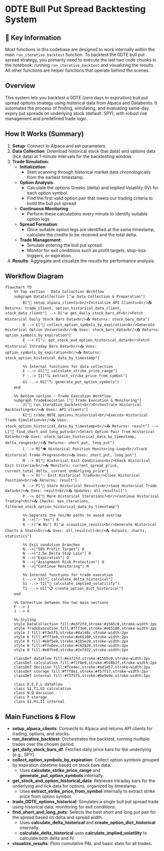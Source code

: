 # 0DTE Bull Put Spread Backtesting System

## 🚀 Key Information
Most functions in this codebase are designed to work internally within the main `run_iterative_backtest` function. To backtest the 0DTE bull put spread strategy, you primarily need to execute the last two code chunks in the notebook: running `run_iterative_backtest` and visualizing the results. All other functions are helper functions that operate behind the scenes.

## Overview
This system lets you backtest a 0DTE (zero days to expiration) bull put spread options strategy using historical data from Alpaca and Databento. It automates the process of finding, simulating, and evaluating same-day expiry put spreads on underlying stock (default: SPY), with robust risk management and predefined trade logic.

## How It Works (Summary)
1. **Setup**: Connect to Alpaca and set parameters.
2. **Data Collection**: Download historical stock (bar data) and options data (tick data) at 1-minute intervals for the backtesting window.
3. **Trade Simulation**:
   - **Initialization**: 
     - Start scanning through historical market data chronologically from the earliest timestamp.
   - **Option Analysis**:
     - Calculate the options Greeks (delta) and Implied Volatility (IV) for each option symbol.
     - Find the first valid option pair that meets our trading criteria to build the bull put spread
   - **Continuous Monitoring**:
     - Perform these calculations every minute to identify suitable option legs.
   - **Spread Formation**:
     - Once suitable option legs are identified at the same timestamp, calculate the credits to be received and the total delta.
   - **Trade Management**:
     - Simulate entering the bull put spread.
     - Monitor for exit conditions such as profit targets, stop-loss triggers, or expiration.
4. **Results**: Aggregate and visualize the results for performance analysis.

## Workflow Diagram

```mermaid
flowchart TD
    %% Top section - Data Collection Workflow
    subgraph DataCollection ["📊 Data Collection & Preparation"]
        B["🔧 setup_alpaca_clients<br/>Initialize API Clients<br/>📤 Returns: trade_client, option_historical_data_client, stock_data_client"] --> D["📊 get_daily_stock_bars_df<br/>Fetch Historical Daily Stock Bars Data<br/>📤 Returns: stock_bars_data"]
        D --> E["🎯 collect_option_symbols_by_expiration<br/>Generate Historical Option Universe<br/>📥 Uses: stock_bars_data<br/>📤 Returns: option_symbols_by_expiration"]
        E --> F["📈 get_stock_and_option_historical_data<br/>Fetch Historical Intraday Bars Data<br/>📥 Uses: option_symbols_by_expiration<br/>📤 Returns: stock_option_historical_data_by_timestamp"]
        
        %% Internal functions for data collection
        E -.-> G1["📏 calculate_strike_price_range"]
        F -.-> I1["🔍 extract_strike_price_from_symbol"]
        G1 -.-> H1["🏷️ generate_put_option_symbols"]
    end
    
    %% Bottom section - Trade Execution Workflow
    subgraph TradeExecution ["💼 Trade Execution & Monitoring"]
        J["🔄 run_iterative_backtest<br/>Orchestrate Historical Backtesting<br/>📥 Uses: API clients"]
        K["💼 trade_0DTE_options_historical<br/>Execute Historical Trade Simulation<br/>📥 Uses: stock_option_historical_data_by_timestamp<br/>📤 Returns: result"] --> L["🎪 find_short_and_long_puts<br/>Select Option Pair from Historical Data<br/>📥 Uses: stock_option_historical_data_by_timestamp, delta_ranges<br/>📤 Returns: short_put, long_put"]
        L --> M["👁️ Historical Position Monitoring Loop<br/>Track Historical Trade Progress<br/>📥 Uses: short_put, long_put"]
        M --> N{"🚪 Historical Exit Conditions<br/>Check Historical Exit Criteria<br/>📥 Monitors: current_spread_price, current_total_delta, current_underlying_price"}
        N --> O["✅ Exit Historical Trade<br/>Close Historical Position<br/>📤 Returns: result"]
        O --> P["💾 Store Historical Results<br/>Save Historical Trade Data<br/>📥 Uses: result<br/>📤 Updates: all_results[]"]
        P --> Q{"🔁 More Historical Iterations?<br/>Continue Historical Trading?<br/>📥 Checks: max_iterations, filtered_stock_option_historical_data_by_timestamp"}
        
        %% Separate the Yes/No paths to avoid overlap
        Q -->|"✅ Yes"| K
        Q -->|"❌ No"| R["📊 visualize_results<br/>Generate Historical Charts & Stats<br/>📥 Uses: all_results[]<br/>📤 Outputs: charts, statistics"]
        
        %% Exit condition branches
        N -->|"50% Profit Target"| O
        N -->|"2.5x Delta Stop Loss"| O
        N -->|"Expiration"| O
        N -->|"Assignment Risk Protection"| O
        N -->|"Continue Monitoring"| M
        
        %% Internal functions for trade execution
        L -.-> S1["📐 calculate_delta_historical"]
        S1 -.-> T1["🌊 calculate_implied_volatility"]
        T1 -.-> U1["📋 create_option_dict_historical"]
    end
    
    %% Connection between the two main sections
    F --> J
    J --> K
    
    %% Styling
    style DataCollection fill:#e3f2fd,stroke:#1565c0,stroke-width:2px
    style TradeExecution fill:#fff3e0,stroke:#e65100,stroke-width:2px
    style J fill:#f3e5f5,stroke:#4a148c,stroke-width:2px
    style K fill:#fff3e0,stroke:#e65100,stroke-width:2px
    style R fill:#e8f5e8,stroke:#1b5e20,stroke-width:2px
    style N fill:#ffebee,stroke:#c62828,stroke-width:2px
    style O fill:#e8f5e8,stroke:#2e7d32,stroke-width:2px
    
    classDef dataFlow fill:#e3f2fd,stroke:#1565c0,stroke-width:2px
    classDef calculation fill:#f1f8e9,stroke:#558b2f,stroke-width:2px
    classDef decision fill:#fce4ec,stroke:#ad1457,stroke-width:2px
    classDef storage fill:#fff8e1,stroke:#f57f17,stroke-width:2px
    classDef internal fill:#f5f5f5,stroke:#9e9e9e,stroke-width:1px
    
    class D,E,F,L dataFlow
    class S1,T1,U1 calculation
    class N,Q decision
    class P storage
    class G1,H1,I1 internal
```

## Main Functions & Flow

- **setup_alpaca_clients**: Connects to Alpaca and returns API clients for trading, options, and stocks.
- **run_iterative_backtest**: Orchestrates the backtest, running multiple trades over the chosen period.
- **get_daily_stock_bars_df**: Fetches daily price bars for the underlying (e.g., SPY).
- **collect_option_symbols_by_expiration**: Collect option symbols grouped by expiration datetime based on stock bars data.
  - Uses **calculate_strike_price_range** and **generate_put_option_symbols** internally.
- **get_stock_and_option_historical_data**: Retrieves intraday bars for the underlying and tick data for options, organized by timestamp.
  - Uses **extract_strike_price_from_symbol** internally to extract strike price from option symbol.
- **trade_0DTE_options_historical**: Simulates a single bull put spread trade using historical data, monitoring for exit conditions.
- **find_short_and_long_puts**: Selects the best short and long put pair for the spread based on delta and spread width.
  - Uses **calculate_delta_historical** and **create_option_dict_historical** internally.
  - **calculate_delta_historical** uses **calculate_implied_volatility** to calculate both delta and IV.
- **visualize_results**: Plots cumulative P&L and basic stats for all trades.